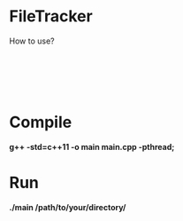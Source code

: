 # FileTracker

How to use?

<br></br><br></br>

<h1>Compile</h1>
<b>g++ -std=c++11 -o main main.cpp -pthread;</b>

<h1>Run</h1>
<b>./main /path/to/your/directory/</b> 
